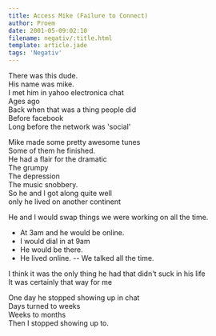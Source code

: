 ```yaml
---
title: Access Mike (Failure to Connect)
author: Proem
date: 2001-05-09:02:10
filename: negativ/:title.html
template: article.jade
tags: 'Negativ'
---	
```

There was this dude.  
His name was mike.  
I met him in yahoo electronica chat  
Ages ago  
Back when that was a thing people did  
Before facebook  
Long before the network was 'social'

Mike made some pretty awesome tunes  
Some of them he finished.  
He had a flair for the dramatic  
The grumpy  
The depression  
The music snobbery.  
So he and I got along quite well  
only he lived on another continent

He and I would swap things we were working on all the time.

- At 3am and he would be online.  
- I would dial in at 9am
- He would be there.
- He lived online.
-- We talked all the time.

I think it was the only thing he had that didn't suck in his life  
It was certainly that way for me

One day he stopped showing up in chat  
Days turned to weeks  
Weeks to months  
Then I stopped showing up to.  
